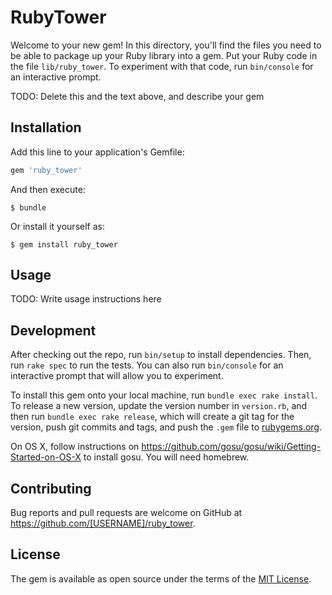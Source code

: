 # RubyTower

Welcome to your new gem! In this directory, you'll find the files you need to be able to package up your Ruby library into a gem. Put your Ruby code in the file `lib/ruby_tower`. To experiment with that code, run `bin/console` for an interactive prompt.

TODO: Delete this and the text above, and describe your gem

## Installation

Add this line to your application's Gemfile:

```ruby
gem 'ruby_tower'
```

And then execute:

    $ bundle

Or install it yourself as:

    $ gem install ruby_tower

## Usage

TODO: Write usage instructions here

## Development

After checking out the repo, run `bin/setup` to install dependencies. Then, run `rake spec` to run the tests. You can also run `bin/console` for an interactive prompt that will allow you to experiment.

To install this gem onto your local machine, run `bundle exec rake install`. To release a new version, update the version number in `version.rb`, and then run `bundle exec rake release`, which will create a git tag for the version, push git commits and tags, and push the `.gem` file to [rubygems.org](https://rubygems.org).

On OS X, follow instructions on https://github.com/gosu/gosu/wiki/Getting-Started-on-OS-X to install gosu. You will need homebrew.

## Contributing

Bug reports and pull requests are welcome on GitHub at https://github.com/[USERNAME]/ruby_tower.


## License

The gem is available as open source under the terms of the [MIT License](http://opensource.org/licenses/MIT).

